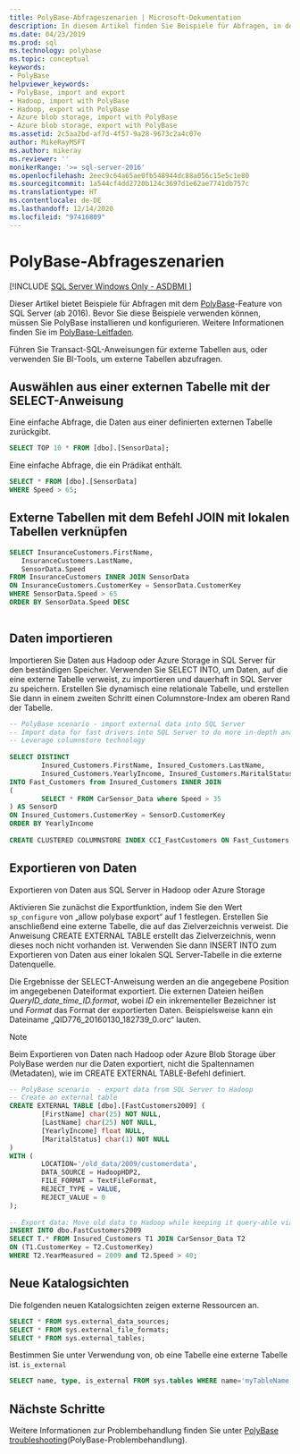```yaml
---
title: PolyBase-Abfrageszenarien | Microsoft-Dokumentation
description: In diesem Artikel finden Sie Beispiele für Abfragen, in denen das PolyBase-Feature von SQL Server verwendet wird. In diesen Abfragen werden z. B. SELECT-Anweisungen, JOIN-Klauseln zum Verknüpfen von externen Tabellen mit lokalen, Import-/Exportvorgänge von Daten und neue Katalogsichten verwendet.
ms.date: 04/23/2019
ms.prod: sql
ms.technology: polybase
ms.topic: conceptual
keywords:
- PolyBase
helpviewer_keywords:
- PolyBase, import and export
- Hadoop, import with PolyBase
- Hadoop, export with PolyBase
- Azure blob storage, import with PolyBase
- Azure blob storage, export with PolyBase
ms.assetid: 2c5aa2bd-af7d-4f57-9a28-9673c2a4c07e
author: MikeRayMSFT
ms.author: mikeray
ms.reviewer: ''
monikerRange: '>= sql-server-2016'
ms.openlocfilehash: 2eec9c64a65ae0fb548944dc88a056c15e5c1e80
ms.sourcegitcommit: 1a544cf4dd2720b124c3697d1e62ae7741db757c
ms.translationtype: HT
ms.contentlocale: de-DE
ms.lasthandoff: 12/14/2020
ms.locfileid: "97416809"
---
```

# <a name="polybase-query-scenarios"></a>PolyBase-Abfrageszenarien

[!INCLUDE [SQL Server Windows Only - ASDBMI ](../../includes/applies-to-version/sql-windows-only-asdbmi.md)]

Dieser Artikel bietet Beispiele für Abfragen mit dem [PolyBase](../../relational-databases/polybase/polybase-guide.md)-Feature von SQL Server (ab 2016). Bevor Sie diese Beispiele verwenden können, müssen Sie PolyBase installieren und konfigurieren. Weitere Informationen finden Sie im [PolyBase-Leitfaden](polybase-guide.md).
  
Führen Sie Transact-SQL-Anweisungen für externe Tabellen aus, oder verwenden Sie BI-Tools, um externe Tabellen abzufragen.
  
## <a name="select-from-external-table"></a>Auswählen aus einer externen Tabelle mit der SELECT-Anweisung  

Eine einfache Abfrage, die Daten aus einer definierten externen Tabelle zurückgibt.  

```sql  
SELECT TOP 10 * FROM [dbo].[SensorData];   
```

Eine einfache Abfrage, die ein Prädikat enthält.

```sql
SELECT * FROM [dbo].[SensorData]
WHERE Speed > 65;
```

## <a name="join-external-tables-with-local-tables"></a>Externe Tabellen mit dem Befehl JOIN mit lokalen Tabellen verknüpfen

```sql
SELECT InsuranceCustomers.FirstName,   
   InsuranceCustomers.LastName,   
   SensorData.Speed  
FROM InsuranceCustomers INNER JOIN SensorData    
ON InsuranceCustomers.CustomerKey = SensorData.CustomerKey   
WHERE SensorData.Speed > 65   
ORDER BY SensorData.Speed DESC  
  
```  

## <a name="import-data"></a>Daten importieren

Importieren Sie Daten aus Hadoop oder Azure Storage in SQL Server für den beständigen Speicher. Verwenden Sie SELECT INTO, um Daten, auf die eine externe Tabelle verweist, zu importieren und dauerhaft in SQL Server zu speichern. Erstellen Sie dynamisch eine relationale Tabelle, und erstellen Sie dann in einem zweiten Schritt einen Columnstore-Index am oberen Rand der Tabelle.

```sql
-- PolyBase scenario - import external data into SQL Server
-- Import data for fast drivers into SQL Server to do more in-depth analysis
-- Leverage columnstore technology
  
SELECT DISTINCT   
        Insured_Customers.FirstName, Insured_Customers.LastName,   
        Insured_Customers.YearlyIncome, Insured_Customers.MaritalStatus  
INTO Fast_Customers from Insured_Customers INNER JOIN   
(  
        SELECT * FROM CarSensor_Data where Speed > 35   
) AS SensorD  
ON Insured_Customers.CustomerKey = SensorD.CustomerKey  
ORDER BY YearlyIncome  
  
CREATE CLUSTERED COLUMNSTORE INDEX CCI_FastCustomers ON Fast_Customers;  
```

## <a name="export-data"></a>Exportieren von Daten

Exportieren von Daten aus SQL Server in Hadoop oder Azure Storage 

Aktivieren Sie zunächst die Exportfunktion, indem Sie den Wert `sp_configure` von „allow polybase export“ auf 1 festlegen. Erstellen Sie anschließend eine externe Tabelle, die auf das Zielverzeichnis verweist. Die Anweisung CREATE EXTERNAL TABLE erstellt das Zielverzeichnis, wenn dieses noch nicht vorhanden ist. Verwenden Sie dann INSERT INTO zum Exportieren von Daten aus einer lokalen SQL Server-Tabelle in die externe Datenquelle. 

Die Ergebnisse der SELECT-Anweisung werden an die angegebene Position im angegebenen Dateiformat exportiert. Die externen Dateien heißen *QueryID_date_time_ID.format*, wobei *ID* ein inkrementeller Bezeichner ist und *Format* das Format der exportierten Daten. Beispielsweise kann ein Dateiname „QID776_20160130_182739_0.orc“ lauten.

> [!NOTE]
> Beim Exportieren von Daten nach Hadoop oder Azure Blob Storage über PolyBase werden nur die Daten exportiert, nicht die Spaltennamen (Metadaten), wie im CREATE EXTERNAL TABLE-Befehl definiert.

```sql  
-- PolyBase scenario  - export data from SQL Server to Hadoop
-- Create an external table
CREATE EXTERNAL TABLE [dbo].[FastCustomers2009] (  
        [FirstName] char(25) NOT NULL,   
        [LastName] char(25) NOT NULL,   
        [YearlyIncome] float NULL,   
        [MaritalStatus] char(1) NOT NULL  
)  
WITH (  
        LOCATION='/old_data/2009/customerdata',  
        DATA_SOURCE = HadoopHDP2,  
        FILE_FORMAT = TextFileFormat,  
        REJECT_TYPE = VALUE,  
        REJECT_VALUE = 0  
);  
  
-- Export data: Move old data to Hadoop while keeping it query-able via an external table.  
INSERT INTO dbo.FastCustomers2009  
SELECT T.* FROM Insured_Customers T1 JOIN CarSensor_Data T2  
ON (T1.CustomerKey = T2.CustomerKey)  
WHERE T2.YearMeasured = 2009 and T2.Speed > 40;  
```

## <a name="new-catalog-views"></a>Neue Katalogsichten

Die folgenden neuen Katalogsichten zeigen externe Ressourcen an.

```sql
SELECT * FROM sys.external_data_sources;   
SELECT * FROM sys.external_file_formats;  
SELECT * FROM sys.external_tables;  
```

 Bestimmen Sie unter Verwendung von, ob eine Tabelle eine externe Tabelle ist. `is_external`  

```sql  
SELECT name, type, is_external FROM sys.tables WHERE name='myTableName'   
```  

## <a name="next-steps"></a>Nächste Schritte  

Weitere Informationen zur Problembehandlung finden Sie unter [PolyBase troubleshooting](../../relational-databases/polybase/polybase-troubleshooting.md)(PolyBase-Problembehandlung).

